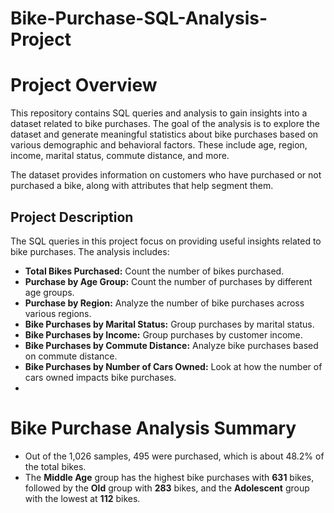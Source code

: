 # Bike-Purchase-SQL-Analysis-Project
# Project Overview
This repository contains SQL queries and analysis to gain insights into a dataset related to bike purchases. The goal of the analysis is to explore the dataset and generate meaningful statistics about bike purchases based on various demographic and behavioral factors. These include age, region, income, marital status, commute distance, and more.

The dataset provides information on customers who have purchased or not purchased a bike, along with attributes that help segment them. 
## Project Description
The SQL queries in this project focus on providing useful insights related to bike purchases. The analysis includes:

- **Total Bikes Purchased:** Count the number of bikes purchased.
- **Purchase by Age Group:** Count the number of purchases by different age groups.
- **Purchase by Region:** Analyze the number of bike purchases across various regions.
- **Bike Purchases by Marital Status:** Group purchases by marital status.
- **Bike Purchases by Income:** Group purchases by customer income.
- **Bike Purchases by Commute Distance:** Analyze bike purchases based on commute distance.
- **Bike Purchases by Number of Cars Owned:** Look at how the number of cars owned impacts bike purchases.
- 
# Bike Purchase Analysis Summary
- Out of the 1,026 samples, 495 were purchased, which is about 48.2% of the total bikes.
- The **Middle Age** group has the highest bike purchases with **631** bikes, followed by the **Old** group with **283** bikes, and the **Adolescent** group with the lowest at **112** bikes. 
  













